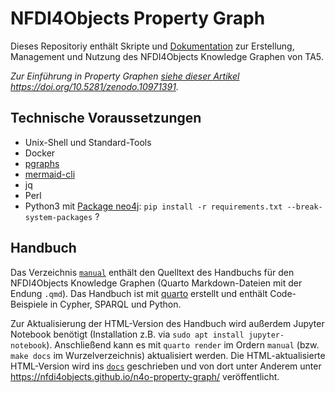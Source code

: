 # NFDI4Objects Property Graph

Dieses Repositoriy enthält Skripte und [Dokumentation](#handbuch) zur
Erstellung, Management und Nutzung des NFDI4Objects Knowledge Graphen von TA5.

*Zur Einführung in Property Graphen [siehe dieser Artikel](https://jakobib.github.io/pgraphen2024/) <https://doi.org/10.5281/zenodo.10971391>.*

## Technische Voraussetzungen

- Unix-Shell und Standard-Tools
- Docker
- [pgraphs](https://www.npmjs.com/package/pgraphs)
- [mermaid-cli](https://www.npmjs.com/package/@mermaid-js/mermaid-cli)
- jq
- Perl
- Python3 mit [Package neo4j](https://pypi.org/project/neo4j/):
  `pip install -r requirements.txt --break-system-packages` ?

## Handbuch

Das Verzeichnis [`manual`](manual) enthält den Quelltext des Handbuchs für den
NFDI4Objects Knowledge Graphen (Quarto Markdown-Dateien mit der Endung `.qmd`).
Das Handbuch ist mit [quarto](https://quarto.org/) erstellt und enthält
Code-Beispiele in Cypher, SPARQL und Python.

Zur Aktualisierung der HTML-Version des Handbuch wird außerdem Jupyter Notebook
benötigt (Installation z.B. via `sudo apt install jupyter-notebook`).
Anschließend kann es mit `quarto render` im Ordern `manual` (bzw. `make docs`
im Wurzelverzeichnis) aktualisiert werden. Die HTML-aktualisierte HTML-Version
wird ins [`docs`](docs) geschrieben und von dort unter Anderem unter
<https://nfdi4objects.github.io/n4o-property-graph/> veröffentlicht.

